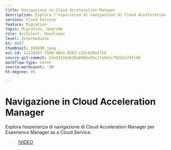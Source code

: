 ```yaml
---
title: Navigazione in Cloud Acceleration Manager
description: Esplora l’esperienza di navigazione di Cloud Acceleration Manager per Experience Manager as a Cloud Service.
version: Cloud Service
feature: Migration
topic: Migration, Upgrade
role: Architect, Developer
level: Intermediate
kt: 8667
thumbnail: 336698.jpeg
exl-id: 1a12d267-f9d0-48e1-9263-c53c038e4754
source-git-commit: b3e9251bdb18a008be95c1fa9e5c79252a74fc98
workflow-type: tm+mt
source-wordcount: '38'
ht-degree: 0%

---
```


# Navigazione in Cloud Acceleration Manager

Esplora l’esperienza di navigazione di Cloud Acceleration Manager per Experience Manager as a Cloud Service.

>[!VIDEO](https://video.tv.adobe.com/v/336698?quality=12&learn=on)
